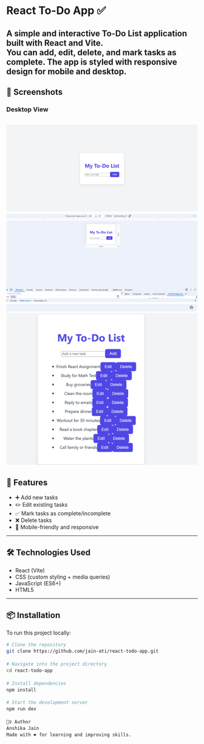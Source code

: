 # React To-Do App ✅

A simple and interactive To-Do List application built with **React** and **Vite**.  
You can add, edit, delete, and mark tasks as complete. The app is styled with responsive design for mobile and desktop.
---

## 📸 Screenshots
### Desktop View
![Desktop Screenshot 1](src/assets/Screenshot1.png)
![Desktop Screenshot 2](src/assets/Screenshot2.png)
![Desktop Screenshot 3](src/assets/Screenshot3.png)
---

## 📂 Features
- ➕ Add new tasks
- ✏️ Edit existing tasks
- ✅ Mark tasks as complete/incomplete
- ❌ Delete tasks
- 📱 Mobile-friendly and responsive
---

## 🛠️ Technologies Used
- React (Vite)
- CSS (custom styling + media queries)
- JavaScript (ES6+)
- HTML5
---

## 📦 Installation
To run this project locally:

```bash
# Clone the repository
git clone https://github.com/jain-ati/react-todo-app.git

# Navigate into the project directory
cd react-todo-app

# Install dependencies
npm install

# Start the development server
npm run dev

🙋‍♀️ Author
Anshika Jain
Made with ❤️ for learning and improving skills.

